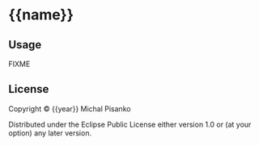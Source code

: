 # {{name}}

## Usage

FIXME

## License

Copyright © {{year}} Michal Pisanko

Distributed under the Eclipse Public License either version 1.0 or (at
your option) any later version.
